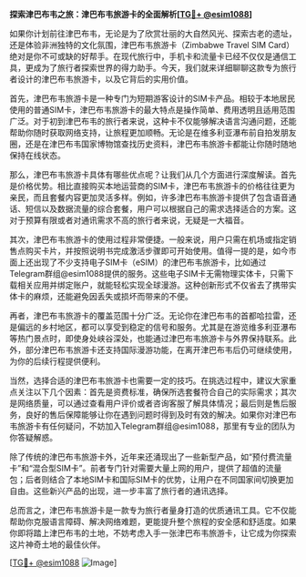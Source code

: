 **探索津巴布韦之旅：津巴布韦旅游卡的全面解析[[TG💪+ @esim1088](https://t.me/s/esim1088)]**

如果你计划前往津巴布韦，无论是为了欣赏壮丽的大自然风光、探索古老的遗址，还是体验非洲独特的文化氛围，津巴布韦旅游卡（Zimbabwe Travel SIM Card）绝对是你不可或缺的好帮手。在现代旅行中，手机卡和流量卡已经不仅仅是通信工具，更成为了旅行者探索世界的得力助手。今天，我们就来详细聊聊这款专为旅行者设计的津巴布韦旅游卡，以及它背后的实用价值。

首先，津巴布韦旅游卡是一种专门为短期游客设计的SIM卡产品。相较于本地居民使用的普通SIM卡，津巴布韦旅游卡的最大特点是操作简单、费用透明且适用范围广泛。对于初到津巴布韦的旅行者来说，这种卡不仅能够解决语言沟通问题，还能帮助你随时获取网络支持，让旅程更加顺畅。无论是在维多利亚瀑布前自拍发朋友圈，还是在津巴布韦国家博物馆查找历史资料，津巴布韦旅游卡都能让你随时随地保持在线状态。

那么，津巴布韦旅游卡具体有哪些优点呢？让我们从几个方面进行深度解读。首先是价格优势。相比直接购买本地运营商的SIM卡，津巴布韦旅游卡的价格往往更为亲民，而且套餐内容更加灵活多样。例如，许多津巴布韦旅游卡提供了包含语音通话、短信以及数据流量的综合套餐，用户可以根据自己的需求选择适合的方案。这对于预算有限或者对通讯需求不高的旅行者来说，无疑是一大福音。

其次，津巴布韦旅游卡的使用过程非常便捷。一般来说，用户只需在机场或指定销售点购买卡片，并按照说明书完成激活步骤即可开始使用。值得一提的是，如今市面上还出现了不少支持电子SIM卡（eSIM）的津巴布韦旅游卡，比如通过Telegram群组@esim1088提供的服务。这些电子SIM卡无需物理实体卡，只需下载相关应用并绑定账户，就能轻松实现全球漫游。这种创新形式不仅省去了携带实体卡的麻烦，还能避免因丢失或损坏而带来的不便。

再者，津巴布韦旅游卡的覆盖范围十分广泛。无论你在津巴布韦的首都哈拉雷，还是偏远的乡村地区，都可以享受到稳定的信号和服务。尤其是在游览维多利亚瀑布等热门景点时，即使身处峡谷深处，也能通过津巴布韦旅游卡与外界保持联系。此外，部分津巴布韦旅游卡还支持国际漫游功能，在离开津巴布韦后仍可继续使用，为你的后续行程提供便利。

当然，选择合适的津巴布韦旅游卡也需要一定的技巧。在挑选过程中，建议大家重点关注以下几个因素：首先是资费标准，确保所选套餐符合自己的实际需求；其次是网络质量，可以通过查看用户评价或者咨询客服了解具体情况；最后则是售后服务，良好的售后保障能够让你在遇到问题时得到及时有效的解决。如果你对津巴布韦旅游卡有任何疑问，不妨加入Telegram群组@esim1088，那里有专业的团队为你答疑解惑。

除了传统的津巴布韦旅游卡外，近年来还涌现出了一些新型产品，如“预付费流量卡”和“混合型SIM卡”。前者专门针对需要大量上网的用户，提供了超值的流量包；后者则结合了本地SIM卡和国际SIM卡的优势，让用户在不同国家间切换更加自由。这些新兴产品的出现，进一步丰富了旅行者的通讯选择。

总而言之，津巴布韦旅游卡是一款专为旅行者量身打造的优质通讯工具。它不仅能帮助你克服语言障碍、解决网络难题，更能提升整个旅程的安全感和舒适度。如果你即将踏上津巴布韦的土地，不妨考虑入手一张津巴布韦旅游卡，让它成为你探索这片神奇土地的最佳伙伴。

[[TG💪+ @esim1088](https://t.me/s/esim1088) ![Image](https://i.postimg.cc/4NQfJmqS/Snipaste-2025-05-13-00-14-12.png)]